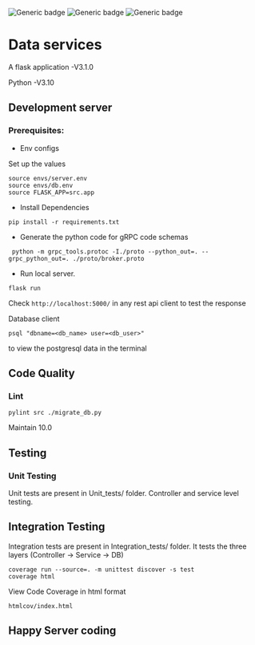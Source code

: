![Generic badge](https://img.shields.io/badge/Build-PASSED-green.svg)  ![Generic badge](https://img.shields.io/badge/Coverage-100%25-green.svg) ![Generic badge](https://img.shields.io/badge/Language-Python-green.svg)

# Data services

A flask application -V3.1.0

Python -V3.10

## Development server

### Prerequisites:

* Env configs 
  
Set up the values

```commandline
source envs/server.env
source envs/db.env
source FLASK_APP=src.app
```

* Install Dependencies

```commandline
pip install -r requirements.txt
```

* Generate the python code for gRPC code schemas
```commandline
 python -m grpc_tools.protoc -I./proto --python_out=. --grpc_python_out=. ./proto/broker.proto
```

* Run local server.

```commandline
flask run
```

Check ` http://localhost:5000/ ` in any rest api client to test the response

Database client

```commandline
psql "dbname=<db_name> user=<db_user>"
```

to view the postgresql data in the terminal

## Code Quality

### Lint

```commandline
pylint src ./migrate_db.py 
```

Maintain 10.0

## Testing

### Unit Testing

Unit tests are present in Unit_tests/ folder.
Controller and service level testing.

## Integration Testing

Integration tests are present in Integration_tests/ folder.
It tests the three layers (Controller -> Service -> DB)

```commandline
coverage run --source=. -m unittest discover -s test 
coverage html
```

View Code Coverage in html format

`htmlcov/index.html`

## Happy Server coding